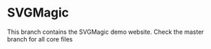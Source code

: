 SVGMagic
========

This branch contains the SVGMagic demo website. Check the master branch for all core files
